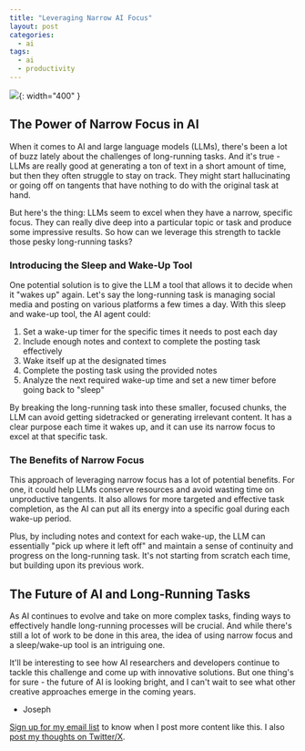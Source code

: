 ```yaml
---
title: "Leveraging Narrow AI Focus"
layout: post
categories:
  - ai
tags:
  - ai
  - productivity
---
```

![](/assets/images/ai-social-media-scheduler.png){: width="400" }
## The Power of Narrow Focus in AI

When it comes to AI and large language models (LLMs), there's been a lot of buzz lately about the challenges of long-running tasks. And it's true - LLMs are really good at generating a ton of text in a short amount of time, but then they often struggle to stay on track. They might start hallucinating or going off on tangents that have nothing to do with the original task at hand.

But here's the thing: LLMs seem to excel when they have a narrow, specific focus. They can really dive deep into a particular topic or task and produce some impressive results. So how can we leverage this strength to tackle those pesky long-running tasks?

### Introducing the Sleep and Wake-Up Tool

One potential solution is to give the LLM a tool that allows it to decide when it "wakes up" again. Let's say the long-running task is managing social media and posting on various platforms a few times a day. With this sleep and wake-up tool, the AI agent could:

1. Set a wake-up timer for the specific times it needs to post each day
2. Include enough notes and context to complete the posting task effectively
3. Wake itself up at the designated times
4. Complete the posting task using the provided notes
5. Analyze the next required wake-up time and set a new timer before going back to "sleep"

By breaking the long-running task into these smaller, focused chunks, the LLM can avoid getting sidetracked or generating irrelevant content. It has a clear purpose each time it wakes up, and it can use its narrow focus to excel at that specific task.

### The Benefits of Narrow Focus

This approach of leveraging narrow focus has a lot of potential benefits. For one, it could help LLMs conserve resources and avoid wasting time on unproductive tangents. It also allows for more targeted and effective task completion, as the AI can put all its energy into a specific goal during each wake-up period.

Plus, by including notes and context for each wake-up, the LLM can essentially "pick up where it left off" and maintain a sense of continuity and progress on the long-running task. It's not starting from scratch each time, but building upon its previous work.

## The Future of AI and Long-Running Tasks

As AI continues to evolve and take on more complex tasks, finding ways to effectively handle long-running processes will be crucial. And while there's still a lot of work to be done in this area, the idea of using narrow focus and a sleep/wake-up tool is an intriguing one.

It'll be interesting to see how AI researchers and developers continue to tackle this challenge and come up with innovative solutions. But one thing's for sure - the future of AI is looking bright, and I can't wait to see what other creative approaches emerge in the coming years.

- Joseph

[Sign up for my email list](https://thacker.beehiiv.com/subscribe) to know when I post more content like this.
I also [post my thoughts on Twitter/X](https://x.com/rez0__).

<meta name="twitter:card" content="summary_large_image" />
<meta name="twitter:site" content="@rez0__" />
<meta name="twitter:creator" content="@rez0__" />
<meta property="og:url" content="https://josephthacker.com/ai/2024/05/16/leveraging-narrow-ai-focus.html" />
<meta property="og:title" content="Leveraging Narrow AI Focus" />
<meta property="og:description" content="Exploring the potential of leveraging narrow AI focus and a sleep/wake-up tool to handle long-running tasks more effectively." />
<meta property="og:image" content="https://josephthacker.com/assets/images/ai-social-media-scheduler.png" />
